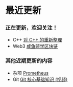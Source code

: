 # 最近更新

### 正在更新，欢迎关注！

- <span class="box box-red">C++</span> [对 C++ 的重新整理](../cpp/cpp_restart/)
- <span class="box box-yellow">Web3</span> [咸鱼暄学区块链](../web3/blockchain/)


### 其他近期更新的内容

- <span class="box box-blue">杂项</span> [Prometheus](https://xuan-insr.github.io/random_notes/blog/prometheus/)
- <span class="box box-green">Git</span> [Git 核心基础知识 (视频)](https://www.bilibili.com/video/BV1agtsenEgf)

